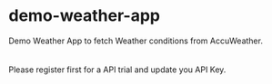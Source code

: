 # demo-weather-app

Demo Weather App to fetch Weather conditions from AccuWeather.\
\
\
Please register first for a API trial and update you API Key.
